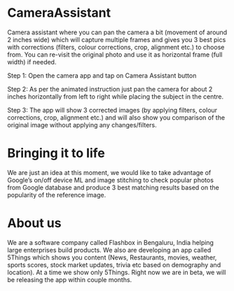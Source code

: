 # CameraAssistant

Camera assistant where you can pan the camera a bit (movement of around 2 inches wide) which will capture multiple frames and gives you 3 best pics with corrections (filters, colour corrections, crop, alignment etc.) to choose from. You can re-visit the original photo and use it as horizontal frame (full width) if needed.

Step 1: Open the camera app and tap on Camera Assistant button

Step 2: As per the animated instruction just pan the camera for about 2 inches horizontally from left to right while placing the subject in the centre.

Step 3: The app will show 3 corrected images (by applying filters, colour corrections, crop, alignment etc.) and will also show you comparison of the original image without applying any changes/filters.

# Bringing it to life

We are just an idea at this moment, we would like to take advantage of Google’s on/off device ML and image stitching to check popular photos from Google database and produce 3 best matching results based on the popularity of the reference image.


# About us

We are a software company called Flashbox in Bengaluru, India helping large enterprises build products. We also are developing an app called 5Things which shows you content (News, Restaurants, movies, weather, sports scores, stock market updates, trivia etc based on demography and location). At a time we show only 5Things. Right now we are in beta, we will be releasing the app within couple months.
